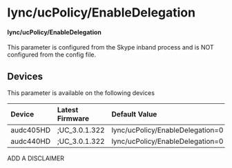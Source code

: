﻿---
description: lync/ucPolicy/EnableDelegation
search:
    keywords: ['lync','ucPolicy','EnableDelegation']
---

# lync/ucPolicy/EnableDelegation

#### lync/ucPolicy/EnableDelegation

This parameter is configured from the Skype inband process and is NOT configured from the config file.



## Devices
This parameter is available on the following devices

| Device | Latest Firmware | Default Value |
|:---|:---|:---|
| audc405HD | ;UC_3.0.1.322 | lync/ucPolicy/EnableDelegation=0 
| audc440HD | ;UC_3.0.1.322 | lync/ucPolicy/EnableDelegation=0 

ADD A DISCLAIMER
